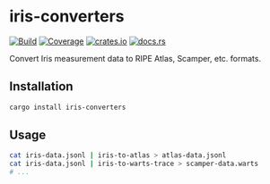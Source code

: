 # iris-converters

[![Build](https://img.shields.io/github/workflow/status/dioptra-io/iris-converters/Build)](https://github.com/dioptra-io/iris-converters/actions/workflows/build.yml)
[![Coverage](https://img.shields.io/codecov/c/github/dioptra-io/iris-converters)](https://app.codecov.io/gh/dioptra-io/iris-converters)
[![crates.io](https://img.shields.io/crates/v/iris-converters?logo=crates)](https://crates.io/crates/iris-converters/)
[![docs.rs](https://img.shields.io/docsrs/iris-converters)](https://docs.rs/iris-converters/)

Convert Iris measurement data to RIPE Atlas, Scamper, etc. formats.

## Installation

```bash
cargo install iris-converters
```

## Usage

```bash
cat iris-data.jsonl | iris-to-atlas > atlas-data.jsonl
cat iris-data.jsonl | iris-to-warts-trace > scamper-data.warts
# ...
```
